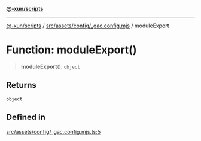 [**@-xun/scripts**](../../../../../README.md)

***

[@-xun/scripts](../../../../../README.md) / [src/assets/config/\_gac.config.mjs](../README.md) / moduleExport

# Function: moduleExport()

> **moduleExport**(): `object`

## Returns

`object`

## Defined in

[src/assets/config/\_gac.config.mjs.ts:5](https://github.com/Xunnamius/xscripts/blob/395ccb9751d5eb5067af3fe099bacae7d9b7a116/src/assets/config/_gac.config.mjs.ts#L5)
